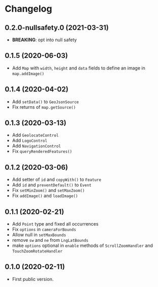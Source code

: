 # Changelog

## 0.2.0-nullsafety.0 (2021-03-31)

* **BREAKING**: opt into null safety

## 0.1.5 (2020-06-03)

* Add `Map` with `width`, `height` and `data` fields to define an image in `map.addImage()`

## 0.1.4 (2020-04-02)

* Add `setData()` to `GeoJsonSource`
* Fix returns of `map.getSource()`

## 0.1.3 (2020-03-13)

* Add `GeolocateControl`
* Add `LogoControl`
* Add `NavigationControl`
* Fix `queryRenderedFeatures()`

## 0.1.2 (2020-03-06)

* Add setter of `id` and `copyWith()` to `Feature`
* Add `id` and `preventDefault()` to `Event`
* Fix `setMinZoom()` and `setMaxZoom()`
* Fix `addImage()` and `loadImage()`

## 0.1.1 (2020-02-21)

* Add `Point` type and fixed all occurrences
* Fix `options` in `cameraForBounds`
* Allow null in `setMaxBounds`
* remove `sw` and `ne` from `LngLatBounds`
* make `options` optional in `enable` methods of `ScrollZoomHandler` and `TouchZoomRotateHandler`

## 0.1.0 (2020-02-11)

* First public version.
